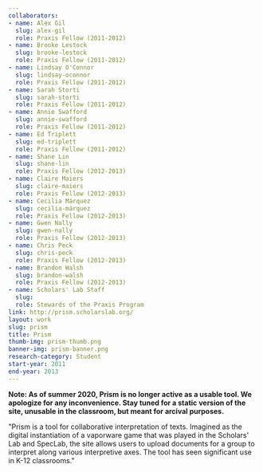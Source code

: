 ```yaml
---
collaborators: 
- name: Alex Gil
  slug: alex-gil
  role: Praxis Fellow (2011-2012)
- name: Brooke Lestock
  slug: brooke-lestock
  role: Praxis Fellow (2011-2012)
- name: Lindsay O'Connor
  slug: lindsay-oconnor
  role: Praxis Fellow (2011-2012)
- name: Sarah Storti
  slug: sarah-storti
  role: Praxis Fellow (2011-2012)
- name: Annie Swafford
  slug: annie-swafford
  role: Praxis Fellow (2011-2012)
- name: Ed Triplett 
  slug: ed-triplett
  role: Praxis Fellow (2011-2012)
- name: Shane Lin
  slug: shane-lin
  role: Praxis Fellow (2012-2013)
- name: Claire Maiers
  slug: claire-maiers
  role: Praxis Fellow (2012-2013)
- name: Cecilia Márquez
  slug: cecilia-márquez
  role: Praxis Fellow (2012-2013)
- name: Gwen Nally 
  slug: gwen-nally
  role: Praxis Fellow (2012-2013)
- name: Chris Peck
  slug: chris-peck
  role: Praxis Fellow (2012-2013)
- name: Brandon Walsh
  slug: brandon-walsh
  role: Praxis Fellow (2012-2013)
- name: Scholars' Lab Staff
  slug:
  role: Stewards of the Praxis Program
link: http://prism.scholarslab.org/
layout: work
slug: prism
title: Prism
thumb-img: prism-thumb.png
banner-img: prism-banner.png
research-category: Student
start-year: 2011
end-year: 2013
---
```


**Note: As of summer 2020, Prism is no longer active as a usable tool. We apologize for any inconvenience. Stay tuned for a static version of the site, unusable in the classroom, but meant for arcival purposes.**


"Prism is a tool for collaborative interpretation of texts. Imagined as the digital instantiation of a vaporware game that was played in the Scholars' Lab and SpecLab, the site allows users to upload documents for a group to interpret along various interpretive axes. The tool has seen significant use in K-12 classrooms."